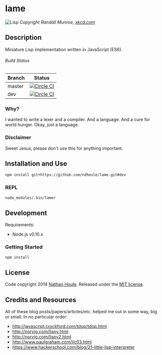 # lame

![Lisp](https://sslimgs.xkcd.com/comics/lisp.jpg)
*Copyright Randall Munroe, [xkcd.com](https://xkcd.com)*

## Description

Miniature Lisp implementation written in JavaScript (ES6).

###### Build Status

Branch | Status
---    | ---
master | [![Circle CI](https://circleci.com/gh/ndhoule/lame/tree/master.png?style=badge)](https://circleci.com/gh/ndhoule/lame/tree/master)
dev    | [![Circle CI](https://circleci.com/gh/ndhoule/lame/tree/dev.png?style=badge)](https://circleci.com/gh/ndhoule/lame/tree/dev)


### Why?

I wanted to write a lexer and a compiler. And a language. And a cure for world hunger. Okay, just a language.

### Disclaimer

Sweet Jesus, please don't use this for anything important.


## Installation and Use

```sh
npm install git+https://github.com/ndhoule/lame.git#dev
```

### REPL

```sh
node_modules/.bin/lamer
```


## Development

Requirements:
- Node.js v0.10.x

### Getting Started

```sh
npm install
```


## License

Code copyright 2014 [Nathan Houle](mailto:nathan+github@nathanhoule.com). Released under the [MIT license](LICENSE.md).


## Credits and Resources

All of these blog posts/papers/articles/etc. helped me out in some way, big or small. In no particular order:

- http://javascript.crockford.com/tdop/tdop.html
- http://norvig.com/lispy.html
- http://norvig.com/lispy2.html
- http://www.paulgraham.com/ilc03.html
- https://www.hackerschool.com/blog/21-little-lisp-interpreter
